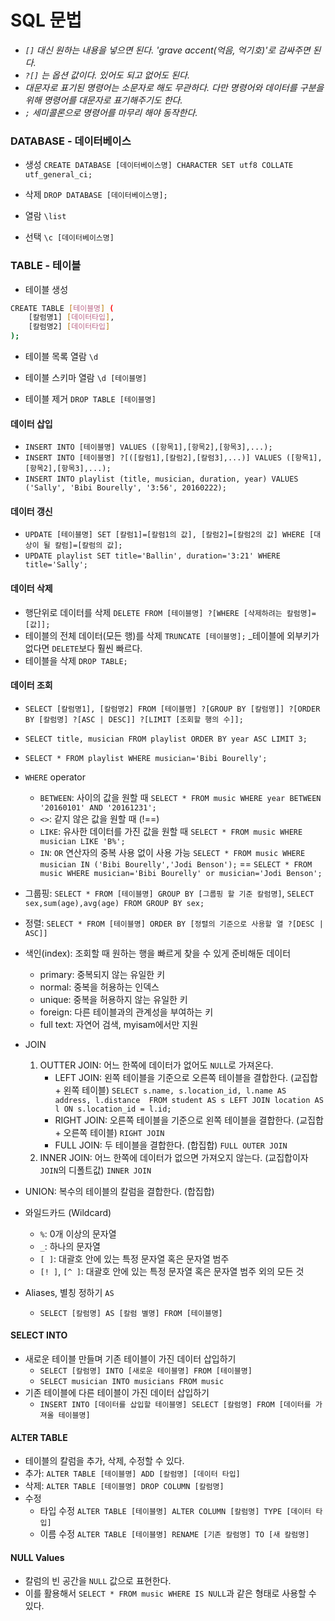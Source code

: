 # SQL 문법
- _`[]` 대신 원하는 내용을 넣으면 된다. 'grave accent(억음, 억기호)'로 감싸주면 된다._
- _`?[]` 는 옵션 값이다. 있어도 되고 없어도 된다._
- _대문자로 표기된 명령어는 소문자로 해도 무관하다. 다만 명령어와 데이터를 구분을 위해 명령어를 대문자로 표기해주기도 한다._
- _`;` 세미콜론으로 명령어를 마무리 해야 동작한다._

### DATABASE - 데이터베이스
- 생성 `CREATE DATABASE [데이터베이스명] CHARACTER SET utf8 COLLATE utf_general_ci;`

- 삭제 `DROP DATABASE [데이터베이스명];`

- 열람 `\list`

- 선택 `\c [데이터베이스명]`

### TABLE - 테이블
- 테이블 생성
```bash
CREATE TABLE [테이블명] (
    [칼럼명1] [데이터타입],
    [칼럼명2] [데이터타입]
);
```

- 테이블 목록 열람 `\d`

- 테이블 스키마 열람 `\d [테이블명]`

- 테이블 제거 `DROP TABLE [테이블명]`

#### 데이터 삽입
- `INSERT INTO [테이블명] VALUES ([항목1],[항목2],[항목3],...);`
- `INSERT INTO [테이블명] ?[([칼럼1],[칼럼2],[칼럼3],...)] VALUES ([항목1],[항목2],[항목3],...);`
- `INSERT INTO playlist (title, musician, duration, year) VALUES ('Sally', 'Bibi Bourelly', '3:56', 20160222);`

#### 데이터 갱신
- `UPDATE [테이블명] SET [칼럼1]=[칼럼1의 값], [칼럼2]=[칼럼2의 값] WHERE [대상이 될 칼럼]=[칼럼의 값];`
- `UPDATE playlist SET title='Ballin', duration='3:21' WHERE title='Sally';`

#### 데이터 삭제
- 행단위로 데이터를 삭제 `DELETE FROM [테이블명] ?[WHERE [삭제하려는 칼럼명]=[값]];`
- 테이블의 전체 데이터(모든 행)를 삭제 `TRUNCATE [테이블명];` _테이블에 외부키가 없다면 `DELETE`보다 훨씬 빠르다.
- 테이블을 삭제 `DROP TABLE;`

#### 데이터 조회
- `SELECT [칼럼명1], [칼럼명2] FROM [테이블명] ?[GROUP BY [칼럼명]] ?[ORDER BY [칼럼명] ?[ASC | DESC]] ?[LIMIT [조회할 행의 수]];`
- `SELECT title, musician FROM playlist ORDER BY year ASC LIMIT 3;`
- `SELECT * FROM playlist WHERE musician='Bibi Bourelly';`

- `WHERE` operator
    - `BETWEEN`: 사이의 값을 원할 때 `SELECT * FROM music WHERE year BETWEEN '20160101' AND '20161231';`
    - `<>`: 같지 않은 값을 원할 때 (!==)
    - `LIKE`: 유사한 데이터를 가진 값을 원할 때 `SELECT * FROM music WHERE musician LIKE 'B%';`
    - `IN`: `OR` 연산자의 중복 사용 없이 사용 가능 `SELECT * FROM music WHERE musician IN ('Bibi Bourelly','Jodi Benson');` == `SELECT * FROM music WHERE musician='Bibi Bourelly' or musician='Jodi Benson';` 
    
- 그룹핑: `SELECT * FROM [테이블명] GROUP BY [그룹핑 할 기준 칼럼명]`, `SELECT sex,sum(age),avg(age) FROM GROUP BY sex;`
- 정렬: `SELECT * FROM [테이블명] ORDER BY [정렬의 기준으로 사용할 열 ?[DESC | ASC]]`
- 색인(index): 조회할 때 원하는 행을 빠르게 찾을 수 있게 준비해둔 데이터
    - primary: 중복되지 않는 유일한 키
    - normal: 중복을 허용하는 인덱스
    - unique: 중복을 허용하지 않는 유일한 키
    - foreign: 다른 테이블과의 관계성을 부여하는 키
    - full text: 자연어 검색, myisam에서만 지원
- JOIN
    1. OUTTER JOIN: 어느 한쪽에 데이터가 없어도 `NULL`로 가져온다.
        - LEFT JOIN: 왼쪽 테이블을 기준으로 오른쪽 테이블을 결합한다. (교집합 + 왼쪽 테이블) `SELECT s.name, s.location_id, l.name AS address, l.distance  FROM student AS s LEFT JOIN location AS l ON s.location_id = l.id;`
        - RIGHT JOIN: 오른쪽 테이블을 기준으로 왼쪽 테이블을 결합한다. (교집합 + 오른쪽 테이블) `RIGHT JOIN`
        - FULL JOIN: 두 테이블을 결합한다. (합집합) `FULL OUTER JOIN`
    2. INNER JOIN: 어느 한쪽에 데이터가 없으면 가져오지 않는다. (교집합이자 `JOIN`의 디폴트값) `INNER JOIN`
    
- UNION: 복수의 테이블의 칼럼을 결합한다. (합집합)
    
- 와일드카드 (Wildcard)
    - `%`: 0개 이상의 문자열
    - `_`: 하나의 문자열
    - `[ ]`: 대괄호 안에 있는 특정 문자열 혹은 문자열 범주
    - `[! ]`, `[^ ]`: 대괄호 안에 있는 특정 문자열 혹은 문자열 범주 외의 모든 것
    
- Aliases, 별칭 정하기 `AS`
    - `SELECT [칼럼명] AS [칼럼 별명] FROM [테이블명]`
    
#### SELECT INTO
- 새로운 테이블 만들며 기존 테이블이 가진 데이터 삽입하기 
    - `SELECT [칼럼명] INTO [새로운 테이블명] FROM [테이블명]`
    - `SELECT musician INTO musicians FROM music`
- 기존 테이블에 다른 테이블이 가진 데이터 삽입하기
    - `INSERT INTO [데이터를 삽입할 테이블명] SELECT [칼럼명] FROM [데이터를 가져올 테이블명]`

#### ALTER TABLE
- 테이블의 칼럼을 추가, 삭제, 수정할 수 있다.
- 추가: `ALTER TABLE [테이블명] ADD [칼럼명] [데이터 타입]`
- 삭제: `ALTER TABLE [테이블명] DROP COLUMN [칼럼명]`
- 수정 
    - 타입 수정 `ALTER TABLE [테이블명] ALTER COLUMN [칼럼명] TYPE [데이터 타입]`
    - 이름 수정 `ALTER TABLE [테이블명] RENAME [기존 칼럼명] TO [새 칼럼명]`

#### NULL Values
- 칼럼의 빈 공간을 `NULL` 값으로 표현한다. 
- 이를 활용해서 `SELECT * FROM music WHERE IS NULL`과 같은 형태로 사용할 수 있다. 

